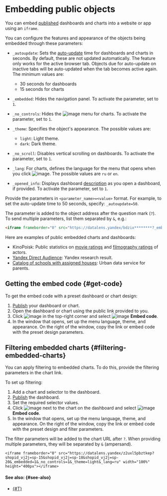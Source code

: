 # Embedding public objects

You can embed [published](../concepts/datalens-public.md) dashboards and charts into a website or app using an `iframe`.


You can configure the features and appearance of the objects being embedded through these parameters:

* `_autoupdate`: Sets the [auto-update](../dashboard/settings.md#auto-update) time for dashboards and charts in seconds. By default, these are not updated automatically. The feature only works for the active browser tab. Objects due for auto-update on inactive tabs will be auto-updated when the tab becomes active again. The minimum values are:

   * 30 seconds for dashboards
   * 15 seconds for charts

* `_embedded`: Hides the navigation panel. To activate the parameter, set to `1`.
* `_no_controls`: Hides the ![image](../../_assets/console-icons/ellipsis.svg) menu for charts. To activate the parameter, set to `1`.
* `_theme`: Specifies the object's appearance. The possible values are:

   * `light`: Light theme.
   * `dark`: Dark theme.

* `_no_scroll`: Disables vertical scrolling on dashboards. To activate the parameter, set to `1`.
* `_lang`: For charts, defines the language for the menu that opens when you click ![image](../../_assets/console-icons/ellipsis.svg). The possible values are `ru` or `en`. 
* `_opened_info`: Displays dashboard [description](../dashboard/settings.md#message-settings) as you open a dashboard, if provided. To activate the parameter, set to `1`.

Provide the parameters in `<parameter_name>=<value>` format. For example, to set the auto-update time to 50 seconds, specify: `_autoupdate=50`.

The parameter is added to the object address after the question mark (`?`). To send multiple parameters, list them separated by `&`, e.g.:


```html
<iframe frameborder="0" src="https://datalens.yandex/bdzix********?_embedded=1&_no_controls=1&_lang=ru&_theme=dark&_autoupdate=50"></iframe>
```

Here are examples of public embedded charts and dashboards:

* KinoPoisk: Public statistics on [movie ratings](https://www.kinopoisk.ru/votes/) and [filmography ratings](https://www.kinopoisk.ru/name/37859/) of actors.
* [Yandex Direct Audience](https://yandex.com/adv/products/platforms): Yandex research result.
* [Catalog of schools with assigned houses](https://gradstat.ru/): Urban data service for parents.

## Getting the embed code {#get-code}

To get the embed code with a preset dashboard or chart design:

1. [Publish](#how-to-publish) your dashboard or chart.
1. Open the dashboard or chart using the public link provided to you.
1. Click ![image](../../_assets/console-icons/arrow-shape-turn-up-right.svg) in the top-right corner and select ![image](../../_assets/console-icons/code.svg) **Embed code**.
1. In the window that opens, set up the menu language, theme, and appearance. On the right of the window, copy the link or embed code with the preset design parameters.

## Filtering embedded charts {#filtering-embedded-charts}

You can apply filtering to embedded charts. To do this, provide the filtering parameters in the chart link.

To set up filtering:

1. Add a chart and selector to the dashboard.
1. [Publish](#how-to-publish) the dashboard.
1. Set the required selector values.
1. Click ![image](../../_assets/console-icons/ellipsis.svg) next to the chart on the dashboard and select ![image](../../_assets/console-icons/code.svg) **Embed code**.
1. In the window that opens, set up the menu language, theme, and appearance. On the right of the window, copy the link or embed code with the preset design and filter parameters.

The filter parameters will be added to the chart URL after `?`. When providing multiple parameters, they will be separated by `&` (ampersand).

```
<iframe frameborder="0" src="https://datalens.yandex/z2uxl5pbztkep?shopid_vj2j=sp-15&shopid_vj2j=sp-18&shopid_vj2j=sp-20&_embedded=1&_no_controls=1&_theme=light&_lang=ru" width="100%" height="400px"></iframe>
```

#### See also: {#see-also}

* [{#T}](../security/private-embedded-objects.md)


